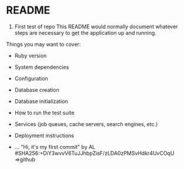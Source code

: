 # README
1. First test of repo
This README would normally document whatever steps are necessary to get the
application up and running.

Things you may want to cover:

* Ruby version

* System dependencies

* Configuration

* Database creation

* Database initialization

* How to run the test suite

* Services (job queues, cache servers, search engines, etc.)

* Deployment instructions

* ...
"Hi, it's my first commit" by AL
#SHA256:+DiY3wvvV6TuJJhbpZisF/zLDA0zPMSvHdkr4UvCOqU =>github